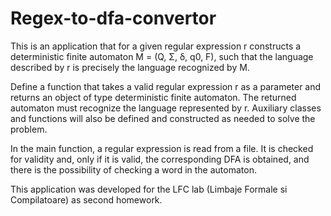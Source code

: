 # Regex-to-dfa-convertor

This is an application that for a given regular expression r constructs a deterministic finite automaton M = (Q, Σ, δ, q0, F), such that the language described by r is precisely the language recognized by M.

Define a function that takes a valid regular expression r as a parameter and returns an object of type deterministic finite automaton. The returned automaton must recognize the language represented by r. Auxiliary classes and functions will also be defined and constructed as needed to solve the problem.

In the main function, a regular expression is read from a file. It is checked for validity and, only if it is valid, the corresponding DFA is obtained, and there is the possibility of checking a word in the automaton.

This application was developed for the LFC lab (Limbaje Formale si Compilatoare) as second homework.

